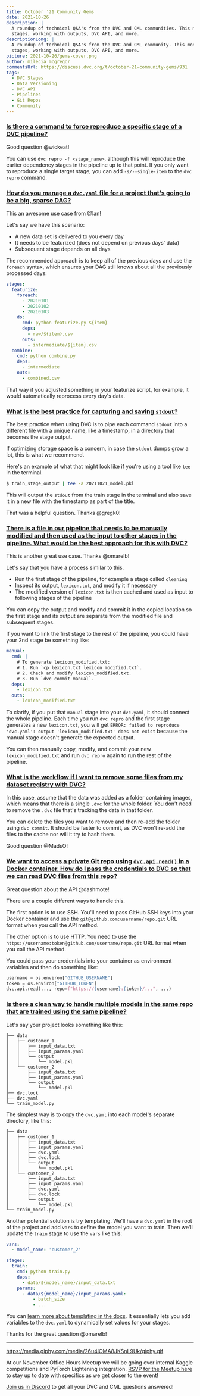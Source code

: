 ```yaml
---
title: October '21 Community Gems
date: 2021-10-26
description: |
  A roundup of technical Q&A's from the DVC and CML communities. This month: DVC
  stages, working with outputs, DVC API, and more.
descriptionLong: |
  A roundup of technical Q&A's from the DVC and CML community. This month: DVC
  stages, working with outputs, DVC API, and more.
picture: 2021-10-26/gems-cover.png
author: milecia_mcgregor
commentsUrl: https://discuss.dvc.org/t/october-21-community-gems/931
tags:
  - DVC Stages
  - Data Versioning
  - DVC API
  - Pipelines
  - Git Repos
  - Community
---
```


### [Is there a command to force reproduce a specific stage of a DVC pipeline?](https://discord.com/channels/485586884165107732/563406153334128681/893056918699008000)

Good question @wickeat!

You can use `dvc repro -f <stage_name>`, although this will reproduce the
earlier dependency stages in the pipeline up to that point. If you only want to
reproduce a single target stage, you can add `-s/--single-item` to the
`dvc repro` command.

### [How do you manage a `dvc.yaml` file for a project that's going to be a big, sparse DAG?](https://discord.com/channels/485586884165107732/563406153334128681/893487527749623859)

This an awesome use case from @Ian!

Let's say we have this scenario:

- A new data set is delivered to you every day
- It needs to be featurized (does not depend on previous days' data)
- Subsequent stage depends on all days

The recommended approach is to keep all of the previous days and use the
`foreach` syntax, which ensures your DAG still knows about all the previously
processed days:

```yaml
stages:
  featurize:
    foreach:
      - 20210101
      - 20210102
      - 20210103
    do:
      cmd: python featurize.py ${item}
      deps:
        - raw/${item}.csv
      outs:
        - intermediate/${item}.csv
  combine:
    cmd: python combine.py
    deps:
      - intermediate
    outs:
      - combined.csv
```

That way if you adjusted something in your featurize script, for example, it
would automatically reprocess every day's data.

### [What is the best practice for capturing and saving `stdout`?](https://discord.com/channels/485586884165107732/563406153334128681/893903023355613214)

The best practice when using DVC is to pipe each command `stdout` into a
different file with a unique name, like a timestamp, in a directory that becomes
the stage output.

If optimizing storage space is a concern, in case the `stdout` dumps grow a lot,
this is what we recommend.

Here's an example of what that might look like if you're using a tool like `tee`
in the terminal.

```bash
$ train_stage_output | tee -a 20211021_model.pkl
```

This will output the `stdout` from the train stage in the terminal and also save
it in a new file with the timestamp as part of the title.

That was a helpful question. Thanks @gregk0!

### [There is a file in our pipeline that needs to be manually modified and then used as the input to other stages in the pipeline. What would be the best approach for this with DVC?](https://discord.com/channels/485586884165107732/563406153334128681/894577842363445308)

This is another great use case. Thanks @omarelb!

Let's say that you have a process similar to this.

- Run the first stage of the pipeline, for example a stage called `cleaning`
- Inspect its output, `lexicon.txt`, and modify it if necessary
- The modified version of `lexicon.txt` is then cached and used as input to
  following stages of the pipeline

You can copy the output and modify and commit it in the copied location so the
first stage and its output are separate from the modified file and subsequent
stages.

If you want to link the first stage to the rest of the pipeline, you could have
your 2nd stage be something like:

```yaml
manual:
  cmd: |
    # To generate lexicon_modified.txt:
    # 1. Run `cp lexicon.txt lexicon_modified.txt`.
    # 2. Check and modify lexicon_modified.txt.
    # 3. Run `dvc commit manual`.
  deps:
    - lexicon.txt
  outs:
    - lexicon_modified.txt
```

To clarify, if you put that `manual` stage into your `dvc.yaml`, it should
connect the whole pipeline. Each time you run `dvc repro` and the first stage
generates a new `lexicon.txt`, you will get
`ERROR: failed to reproduce 'dvc.yaml': output 'lexicon_modified.txt' does not exist`
because the manual stage doesn't generate the expected output.

You can then manually copy, modify, and commit your new `lexicon_modified.txt`
and run `dvc repro` again to run the rest of the pipeline.

### [What is the workflow if I want to remove some files from my dataset registry with DVC?](https://discord.com/channels/485586884165107732/485596304961962003/895192983366942740)

In this case, assume that the data was added as a folder containing images,
which means that there is a single `.dvc` for the whole folder. You don't need
to remove the `.dvc` file that's tracking the data in that folder.

You can delete the files you want to remove and then re-add the folder using
`dvc commit`. It should be faster to commit, as DVC won't re-add the files to
the cache nor will it try to hash them.

Good question @MadsO!

### [We want to access a private Git repo using `dvc.api.read()` in a Docker container. How do I pass the credentials to DVC so that we can read DVC files from this repo?](https://discord.com/channels/485586884165107732/485596304961962003/894533078389784577)

Great question about the API @dashmote!

There are a couple different ways to handle this.

The first option is to use SSH. You'll need to pass GitHub SSH keys into your
Docker container and use the `git@github.com:username/repo.git` URL format when
you call the API method.

The other option is to use HTTP. You need to use the
`https://username:token@github.com/username/repo.git` URL format when you call
the API method.

You could pass your credentials into your container as environment variables and
then do something like:

```python
username = os.environ["GITHUB_USERNAME"]
token = os.environ["GITHUB_TOKEN"]
dvc.api.read(..., repo=f"https://{username}:{token}/...", ...)
```

### [Is there a clean way to handle multiple models in the same repo that are trained using the same pipeline?](https://discord.com/channels/485586884165107732/563406153334128681/895368479853649930)

Let's say your project looks something like this:

```dvc
├── data
│   ├── customer_1
│   │   ├── input_data.txt
│   │   ├── input_params.yaml
│   │   └── output
│   │       └── model.pkl
│   └── customer_2
│       ├── input_data.txt
│       ├── input_params.yaml
│       └── output
│           └── model.pkl
├── dvc.lock
├── dvc.yaml
└── train_model.py
```

The simplest way is to copy the `dvc.yaml` into each model's separate directory,
like this:

```dvc
├── data
│   ├── customer_1
│   │   ├── input_data.txt
│   │   ├── input_params.yaml
│   │   ├── dvc.yaml
│   │   ├── dvc.lock
│   │   └── output
│   │       └── model.pkl
│   └── customer_2
│       ├── input_data.txt
│       ├── input_params.yaml
│       ├── dvc.yaml
│       ├── dvc.lock
│       └── output
│           └── model.pkl
└── train_model.py
```

Another potential solution is try templating. We'll have a `dvc.yaml` in the
root of the project and add `vars` to define the model you want to train. Then
we'll update the `train` stage to use the `vars` like this:

```yaml
vars:
  - model_name: 'customer_2'

stages:
  train:
    cmd: python train.py
    deps:
      - data/${model_name}/input_data.txt
    params:
      - data/${model_name}/input_params.yaml:
          - batch_size
          - ...
```

You can
[learn more about templating in the docs](https://dvc.org/doc/user-guide/project-structure/pipelines-files#templating).
It essentially lets you add variables to the `dvc.yaml` to dynamically set
values for your stages.

Thanks for the great question @omarelb!

---

https://media.giphy.com/media/26u4lOMA8JKSnL9Uk/giphy.gif

At our November Office Hours Meetup we will be going over internal Kaggle
competitions and PyTorch Lightening integration.
[RSVP for the Meetup here](https://www.meetup.com/DVC-Community-Virtual-Meetups/events/281355245/)
to stay up to date with specifics as we get closer to the event!

[Join us in Discord](https://discord.com/invite/dvwXA2N) to get all your DVC and
CML questions answered!
